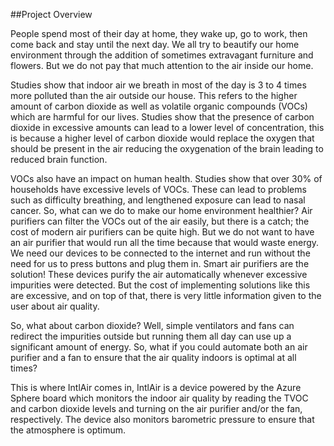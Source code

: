 ##Project Overview
 
People spend most of their day at home, they wake up, go to work, then come back and stay until the next day. We all try to beautify our home environment through the addition of sometimes extravagant furniture and flowers. But we do not pay that much attention to the air inside our home.

Studies show that indoor air we breath in most of the day is 3 to 4 times more polluted than the air outside our house. This refers to the higher amount of carbon dioxide as well as volatile organic compounds (VOCs) which are harmful for our lives.
Studies show that the presence of carbon dioxide in excessive amounts can lead to a lower level of concentration, this is because a higher level of carbon dioxide would replace the oxygen that should be present in the air reducing the oxygenation of the brain leading to reduced brain function.

VOCs also have an impact on human health. Studies show that over 30% of households have excessive levels of VOCs. These can lead to problems such as difficulty breathing, and lengthened exposure can lead to nasal cancer.
So, what can we do to make our home environment healthier? Air purifiers can filter the VOCs out of the air easily, but there is a catch; the cost of modern air purifiers can be quite high. But we do not want to have an air purifier that would run all the time because that would waste energy. We need our devices to be connected to the internet and run without the need for us to press buttons and plug them in.
Smart air purifiers are the solution! These devices purify the air automatically whenever excessive impurities were detected. But the cost of implementing solutions like this are excessive, and on top of that, there is very little information given to the user about air quality.

So, what about carbon dioxide? Well, simple ventilators and fans can redirect the impurities outside but running them all day can use up a significant amount of energy. So, what if you could automate both an air purifier and a fan to ensure that the air quality indoors is optimal at all times?

This is where IntlAir comes in, IntlAir is a device powered by the Azure Sphere board which monitors the indoor air quality by reading the TVOC and carbon dioxide levels and turning on the air purifier and/or the fan, respectively. The device also monitors barometric pressure to ensure that the atmosphere is optimum.
